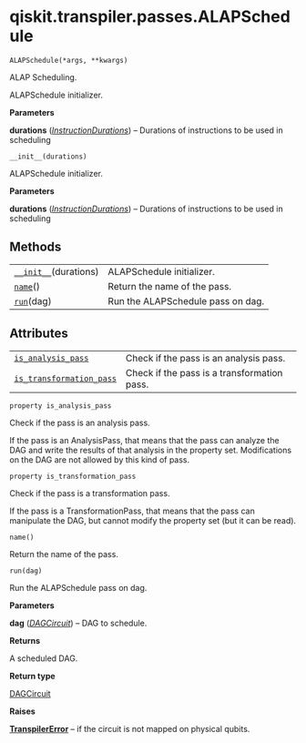 # qiskit.transpiler.passes.ALAPSchedule

<span id="undefined" />

`ALAPSchedule(*args, **kwargs)`

ALAP Scheduling.

ALAPSchedule initializer.

**Parameters**

**durations** ([*InstructionDurations*](qiskit.transpiler.InstructionDurations#qiskit.transpiler.InstructionDurations "qiskit.transpiler.InstructionDurations")) – Durations of instructions to be used in scheduling

<span id="undefined" />

`__init__(durations)`

ALAPSchedule initializer.

**Parameters**

**durations** ([*InstructionDurations*](qiskit.transpiler.InstructionDurations#qiskit.transpiler.InstructionDurations "qiskit.transpiler.InstructionDurations")) – Durations of instructions to be used in scheduling

## Methods

|                                                                                                                           |                                   |
| ------------------------------------------------------------------------------------------------------------------------- | --------------------------------- |
| [`__init__`](#qiskit.transpiler.passes.ALAPSchedule.__init__ "qiskit.transpiler.passes.ALAPSchedule.__init__")(durations) | ALAPSchedule initializer.         |
| [`name`](#qiskit.transpiler.passes.ALAPSchedule.name "qiskit.transpiler.passes.ALAPSchedule.name")()                      | Return the name of the pass.      |
| [`run`](#qiskit.transpiler.passes.ALAPSchedule.run "qiskit.transpiler.passes.ALAPSchedule.run")(dag)                      | Run the ALAPSchedule pass on dag. |

## Attributes

|                                                                                                                                                          |                                             |
| -------------------------------------------------------------------------------------------------------------------------------------------------------- | ------------------------------------------- |
| [`is_analysis_pass`](#qiskit.transpiler.passes.ALAPSchedule.is_analysis_pass "qiskit.transpiler.passes.ALAPSchedule.is_analysis_pass")                   | Check if the pass is an analysis pass.      |
| [`is_transformation_pass`](#qiskit.transpiler.passes.ALAPSchedule.is_transformation_pass "qiskit.transpiler.passes.ALAPSchedule.is_transformation_pass") | Check if the pass is a transformation pass. |

<span id="undefined" />

`property is_analysis_pass`

Check if the pass is an analysis pass.

If the pass is an AnalysisPass, that means that the pass can analyze the DAG and write the results of that analysis in the property set. Modifications on the DAG are not allowed by this kind of pass.

<span id="undefined" />

`property is_transformation_pass`

Check if the pass is a transformation pass.

If the pass is a TransformationPass, that means that the pass can manipulate the DAG, but cannot modify the property set (but it can be read).

<span id="undefined" />

`name()`

Return the name of the pass.

<span id="undefined" />

`run(dag)`

Run the ALAPSchedule pass on dag.

**Parameters**

**dag** ([*DAGCircuit*](qiskit.dagcircuit.DAGCircuit#qiskit.dagcircuit.DAGCircuit "qiskit.dagcircuit.DAGCircuit")) – DAG to schedule.

**Returns**

A scheduled DAG.

**Return type**

[DAGCircuit](qiskit.dagcircuit.DAGCircuit#qiskit.dagcircuit.DAGCircuit "qiskit.dagcircuit.DAGCircuit")

**Raises**

[**TranspilerError**](qiskit.transpiler.TranspilerError#qiskit.transpiler.TranspilerError "qiskit.transpiler.TranspilerError") – if the circuit is not mapped on physical qubits.
